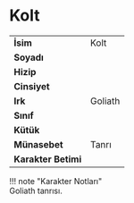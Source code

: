 # Kolt   
  
<div class="grid" markdown>  
  
|  |  |  
|---|---|  
| **İsim** | Kolt |  
| **Soyadı** |  |  
| **Hizip** |  |  
| **Cinsiyet** |  |  
| **Irk** | Goliath |  
| **Sınıf** |  |  
| **Kütük** |  |  
| **Münasebet** | Tanrı |  
| **Karakter Betimi** |  |  
  
  
!!! note "Karakter Notları"  
	Goliath tanrısı.  
  
  
</div>